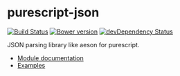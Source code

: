purescript-json
===
[![Build Status](https://travis-ci.org/philopon/purescript-json.svg?branch=master)](https://travis-ci.org/philopon/purescript-json)
[![Bower version](https://badge.fury.io/bo/purescript-json.svg)](http://badge.fury.io/bo/purescript-json)
[![devDependency Status](https://david-dm.org/philopon/purescript-json/dev-status.svg)](https://david-dm.org/philopon/purescript-json#info=devDependencies)

JSON parsing library like aeson for purescript.

- [Module documentation](docs/Data/JSON.md)
- [Examples](examples/)
